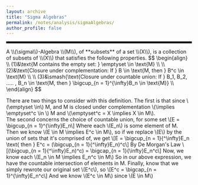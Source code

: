 ```yaml
---
layout: archive
title: "Sigma Algebras"
permalink: /notes/analysis/sigmaAlgebras/
author_profile: false
--- 
```

<hr style="border: 2px solid black;">
A \\(\sigma\\)-Algebra \\(M\\), of **subsets** of a set \\(X\\), is a collection of subsets of \\(X\\) that satisfies the following properties.
$$
\begin{align}
\\
(1)&\text{M contains the empty set: } \emptyset \in \text{M} \\
\\
(2)&\text{Closure under complementation: If } B \in \text{M, then } B^c \in \text{M} \\
\\
(3)&\smash{\text{Closure under countable union: If } B_1, B_2, ..... , B_n \in \text{M, then } \bigcup_{n = 1}^{\infty}B_n \in \text{M}} \\
\end{align}
$$

There are two things to consider with this definition. The first is that since \\(\emptyset \in\\) M, and M is closed under complementation \\(\implies \emptyset^c \in \\) M and \\(\emptyset^c = X \implies X \in M\\). \
The second concerns the choice of countable union, for some set
\\[E = \bigcup_{n = 1}^{\infty}E_n\\] Where each \\(E_n\\) is some element of M. Then we know \\(E \in M \implies E^c \in M\\), so if we replace \\(E\\) by the union of sets that it's comprised of, we get
\\[E = \bigcup_{n = 1}{^\infty}E_n \text{ then } E^c = (\bigcup_{n = 1}{^\infty}E_n)^c\\]
By De Morgan's Law \\[(\bigcup_{n = 1}{^\infty}E_n)^c) = \bigcap_{n = 1}{\infty}E_n^c\\]
Now, we know each \\(E_n \in M \implies E_n^c \in M\\) So in our above expression, we have the countable intersection of elements in M. Finally, know that we simply rewrote our original set \\(E^c\\), so \\[E^c = \bigcap_{n = 1}^{\infty}E_n^c\\] And we know \\(E^c \in M\\) since \\(E \in M\\)
